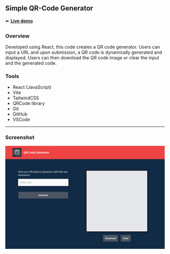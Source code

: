## Simple QR-Code Generator

:fast_forward: **[Live demo](https://qr-code-1generator.netlify.app/)**

### Overview
Developed using React, this code creates a QR code generator. Users can input a URL and upon submission, a QR code is dynamically generated and displayed. Users can then download the QR code image or clear the input and the generated code.

### Tools
- React (JavaScript)
- Vite
- TailwindCSS
- QRCode library
- Git
- GitHub
- VSCode

----

### Screenshot
![qr-code-generator](./src/assets/ss-qrcode.jpg)